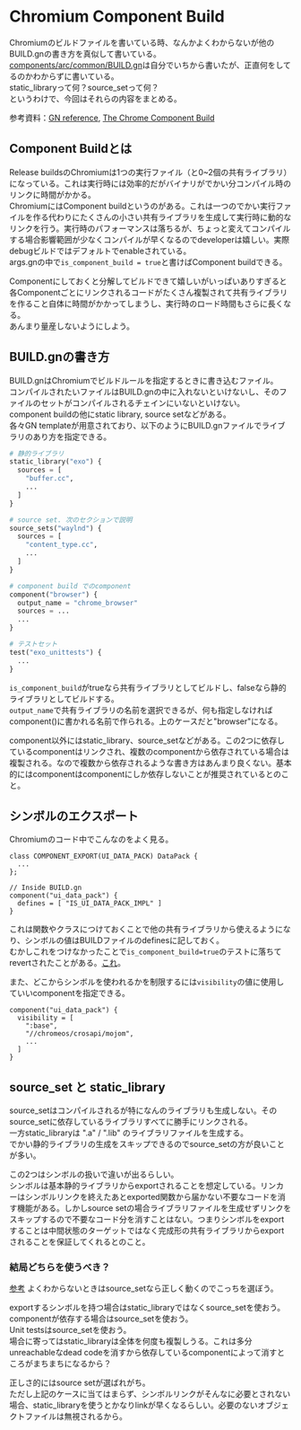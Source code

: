 # Chromium Component Build

Chromiumのビルドファイルを書いている時、なんかよくわからないが他のBUILD.gnの書き方を真似して書いている。[components/arc/common/BUILD.gn](https://source.chromium.org/chromium/chromium/src/+/main:components/arc/common/BUILD.gn)は自分でいちから書いたが、正直何をしてるのかわからずに書いている。  
static_libraryって何？source_setって何？  
というわけで、今回はそれらの内容をまとめる。

参考資料：[GN reference](https://gn.googlesource.com/gn/+/main/docs/reference.md#func_shared_library), [The Chrome Component Build](https://chromium.googlesource.com/chromium/src/+/HEAD/docs/component_build.md)

## Component Buildとは
Release buildsのChromiumは1つの実行ファイル（と0~2個の共有ライブラリ）になっている。これは実行時には効率的だがバイナリがでかい分コンパイル時のリンクに時間がかかる。  
ChromiumにはComponent buildというのがある。これは一つのでかい実行ファイルを作る代わりにたくさんの小さい共有ライブラリを生成して実行時に動的なリンクを行う。実行時のパフォーマンスは落ちるが、ちょっと変えてコンパイルする場合影響範囲が少なくコンパイルが早くなるのでdeveloperは嬉しい。実際debugビルドではデフォルトでenableされている。  
args.gnの中で`is_component_build = true`と書けばComponent buildできる。

Componentにしておくと分解してビルドできて嬉しいがいっぱいありすぎると各Componentごとにリンクされるコードがたくさん複製されて共有ライブラリを作ること自体に時間がかかってしまうし、実行時のロード時間もさらに長くなる。  
あんまり量産しないようにしよう。

## BUILD.gnの書き方
BUILD.gnはChromiumでビルドルールを指定するときに書き込むファイル。  
コンパイルされたいファイルはBUILD.gnの中に入れないといけないし、そのファイルのセットがコンパイルされるチェインにいないといけない。  
component buildの他にstatic library, source setなどがある。  
各々GN templateが用意されており、以下のようにBUILD.gnファイルでライブラリのあり方を指定できる。
```python
# 静的ライブラリ
static_library("exo") {
  sources = [
    "buffer.cc",
    ...
  ]
}

# source set. 次のセクションで説明
source_sets("waylnd") {
  sources = [
    "content_type.cc",
    ...
  ]
}

# component build でのcomponent
component("browser") {
  output_name = "chrome_browser"
  sources = ...
  ...
}

# テストセット
test("exo_unittests") {
  ...
}
```
`is_component_build`がtrueなら共有ライブラリとしてビルドし、falseなら静的ライブラリとしてビルドする。  
`output_name`で共有ライブラリの名前を選択できるが、何も指定しなければcomponent()に書かれる名前で作られる。上のケースだと"browser"になる。  

component以外にはstatic_library、source_setなどがある。この2つに依存しているcomponentはリンクされ、複数のcomponentから依存されている場合は複製される。なので複数から依存されるような書き方はあんまり良くない。基本的にはcomponentはcomponentにしか依存しないことが推奨されているとのこと。  

## シンボルのエクスポート
Chromiumのコード中でこんなのをよく見る。
```cpp=
class COMPONENT_EXPORT(UI_DATA_PACK) DataPack {
  ...
};

// Inside BUILD.gn
component("ui_data_pack") {
  defines = [ "IS_UI_DATA_PACK_IMPL" ]
}
```
これは関数やクラスにつけておくことで他の共有ライブラリから使えるようになり、シンボルの値はBUILDファイルのdefinesに記しておく。  
むかしこれをつけなかったことで`is_component_build=true`のテストに落ちてrevertされたことがある。[これ](https://chromium-review.googlesource.com/c/chromium/src/+/3592116/1..2)。  

また、どこからシンボルを使われるかを制限するには`visibility`の値に使用していいcomponentを指定できる。
```python=
component("ui_data_pack") {
  visibility = [
    ":base",
    "//chromeos/crosapi/mojom",
    ...
  ]
}
```

## source_set と static_library
source_setはコンパイルされるが特になんのライブラリも生成しない。そのsource_setに依存しているライブラリすべてに勝手にリンクされる。  
一方static_libraryは ".a" / ".lib" のライブラリファイルを生成する。  
でかい静的ライブラリの生成をスキップできるのでsource_setの方が良いことが多い。

この2つはシンボルの扱いで違いが出るらしい。  
シンボルは基本静的ライブラリからexportされることを想定している。リンカーはシンボルリンクを終えたあとexported関数から届かない不要なコードを消す機能がある。しかしsource setの場合ライブラリファイルを生成せずリンクをスキップするので不要なコード分を消すことはない。つまりシンボルをexportすることは中間状態のターゲットではなく完成形の共有ライブラリからexportされることを保証してくれるとのこと。


### 結局どちらを使うべき？
[参考](https://gn.googlesource.com/gn/+/main/docs/style_guide.md#Source-sets-versus-static-libraries)
よくわからないときはsource_setなら正しく動くのでこっちを選ぼう。  

exportするシンボルを持つ場合はstatic_libraryではなくsource_setを使おう。  
componentが依存する場合はsource_setを使おう。  
Unit testsはsource_setを使おう。  
場合に寄ってはstatic_libraryは全体を何度も複製しうる。これは多分unreachableなdead codeを消すから依存しているcomponentによって消すところがまちまちになるから？  

正しさ的にはsource setが選ばれがち。  
ただし上記のケースに当てはまらず、シンボルリンクがそんなに必要とされない場合、static_libraryを使うとかなりlinkが早くなるらしい。必要のないオブジェクトファイルは無視されるから。  
